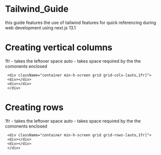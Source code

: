 # Tailwind_Guide
this guide features the use of tailwind features for quick referencing during web development using next.js 13.1
# Creating vertical columns
1fr  - takes the leftover space 
auto - takes space required by the the comonents enclosed
```
 <div className="container min-h-screen grid grid-cols-[auto,1fr]">
 <div></div>
 <div></div>
 </div>
 ``` 
 
# Creating rows
1fr  - takes the leftover space 
auto - takes space required by the the comonents enclosed
```
 <div className="container min-h-screen grid grid-rows-[auto,1fr]">
 <div></div>
 <div></div>
 </div>
 ``` 
 
